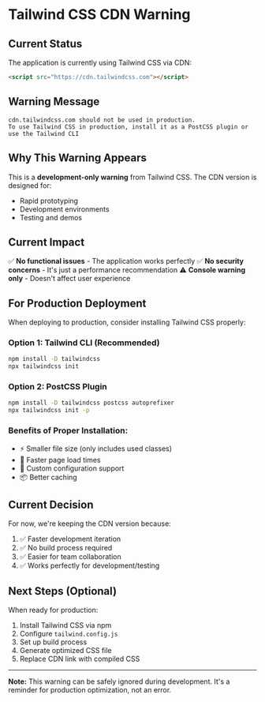 # Tailwind CSS CDN Warning

## Current Status
The application is currently using Tailwind CSS via CDN:
```html
<script src="https://cdn.tailwindcss.com"></script>
```

## Warning Message
```
cdn.tailwindcss.com should not be used in production. 
To use Tailwind CSS in production, install it as a PostCSS plugin or use the Tailwind CLI
```

## Why This Warning Appears
This is a **development-only warning** from Tailwind CSS. The CDN version is designed for:
- Rapid prototyping
- Development environments
- Testing and demos

## Current Impact
✅ **No functional issues** - The application works perfectly
✅ **No security concerns** - It's just a performance recommendation
⚠️ **Console warning only** - Doesn't affect user experience

## For Production Deployment

When deploying to production, consider installing Tailwind CSS properly:

### Option 1: Tailwind CLI (Recommended)
```bash
npm install -D tailwindcss
npx tailwindcss init
```

### Option 2: PostCSS Plugin
```bash
npm install -D tailwindcss postcss autoprefixer
npx tailwindcss init -p
```

### Benefits of Proper Installation:
- ⚡ Smaller file size (only includes used classes)
- 🚀 Faster page load times
- 🎨 Custom configuration support
- 📦 Better caching

## Current Decision
For now, we're keeping the CDN version because:
1. ✅ Faster development iteration
2. ✅ No build process required
3. ✅ Easier for team collaboration
4. ✅ Works perfectly for development/testing

## Next Steps (Optional)
When ready for production:
1. Install Tailwind CSS via npm
2. Configure `tailwind.config.js`
3. Set up build process
4. Generate optimized CSS file
5. Replace CDN link with compiled CSS

---
**Note:** This warning can be safely ignored during development. It's a reminder for production optimization, not an error.
